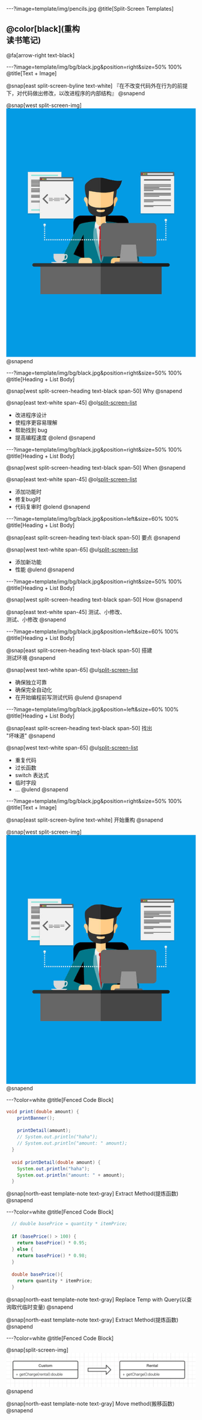 ---?image=template/img/pencils.jpg
@title[Split-Screen Templates]

## @color[black](重构<br> 读书笔记)

@fa[arrow-right text-black]

---?image=template/img/bg/black.jpg&position=right&size=50% 100%
@title[Text + Image]

@snap[east split-screen-byline text-white]
『在不改变代码外在行为的前提下，对代码做出修改，以改进程序的内部结构』
@snapend

@snap[west split-screen-img]
![DEVELOPER](template/img/developer.jpg)
@snapend

---?image=template/img/bg/black.jpg&position=right&size=50% 100%
@title[Heading + List Body]

@snap[west split-screen-heading text-black span-50]
Why
@snapend

@snap[east text-white span-45]
@ol[split-screen-list](false)
- 改进程序设计
- 使程序更容易理解
- 帮助找到 bug
- 提高编程速度
@olend
@snapend

---?image=template/img/bg/black.jpg&position=right&size=50% 100%
@title[Heading + List Body]

@snap[west split-screen-heading text-black span-50]
When
@snapend

@snap[east text-white span-45]
@ol[split-screen-list](false)
- 添加功能时
- 修复bug时
- 代码复审时
@olend
@snapend

---?image=template/img/bg/black.jpg&position=left&size=60% 100%
@title[Heading + List Body]

@snap[east split-screen-heading text-black span-50]
要点
@snapend

@snap[west text-white span-65]
@ul[split-screen-list](false)
- 添加新功能
- 性能
@ulend
@snapend


---?image=template/img/bg/black.jpg&position=right&size=50% 100%
@title[Heading + List Body]

@snap[west split-screen-heading text-black span-50]
How
@snapend

@snap[east text-white span-45]
测试、小修改、<br>测试、小修改
@snapend

---?image=template/img/bg/black.jpg&position=left&size=60% 100%
@title[Heading + List Body]

@snap[east split-screen-heading text-black span-50]
搭建<br>测试环境
@snapend

@snap[west text-white span-65]
@ul[split-screen-list](false)
- 确保独立可靠
- 确保完全自动化
- 在开始编程前写测试代码
@ulend
@snapend


---?image=template/img/bg/black.jpg&position=left&size=60% 100%
@title[Heading + List Body]

@snap[east split-screen-heading text-black span-50]
找出<br>"坏味道"
@snapend

@snap[west text-white span-65]
@ul[split-screen-list](false)
- 重复代码
- 过长函数
- switch 表达式
- 临时字段
- ...
@ulend
@snapend

---?image=template/img/bg/black.jpg&position=right&size=50% 100%
@title[Text + Image]

@snap[east split-screen-byline text-white]
开始重构
@snapend

@snap[west split-screen-img]
![DEVELOPER](template/img/developer.jpg)
@snapend

---?color=white
@title[Fenced Code Block]

```java
void print(double amount) {
    printBanner();

    printDetail(amount);
    // System.out.println("haha");
    // System.out.println("amount: " amount);
  }

  void printDetail(double amount) {
    System.out.println("haha");
    System.out.println("amount: " + amount);
  }
```

@snap[north-east template-note text-gray]
Extract Method(提炼函数)
@snapend

---?color=white
@title[Fenced Code Block]

```java
  // double basePrice = quantity * itemPrice;

  if (basePrice() > 100) {
    return basePrice() * 0.95;
  } else {
    return basePrice() * 0.98;
  }

  double basePrice(){
    return quantity * itemPrice;
  }
```

@snap[north-east template-note text-gray]
Replace Temp with Query(以查询取代临时变量)
@snapend

@snap[north-east template-note text-gray]
Extract Method(提炼函数)
@snapend

---?color=white
@title[Fenced Code Block]

@snap[split-screen-img]
![MOVE-METHOD](template/img/refactoring/move-method.png)
@snapend

@snap[north-east template-note text-gray]
Move method(搬移函数)
@snapend
